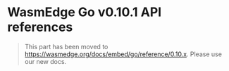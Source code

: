 # WasmEdge Go v0.10.1 API references

> This part has been moved to  <https://wasmedge.org/docs/embed/go/reference/0.10.x>. Please use our new docs.
